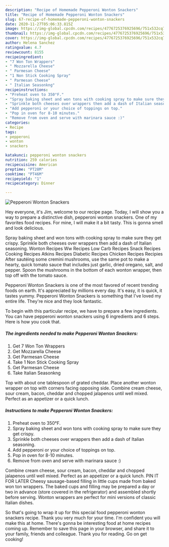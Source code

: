 ```yaml
---
description: "Recipe of Homemade Pepperoni Wonton Snackers"
title: "Recipe of Homemade Pepperoni Wonton Snackers"
slug: 67-recipe-of-homemade-pepperoni-wonton-snackers
date: 2020-11-27T05:06:33.815Z
image: https://img-global.cpcdn.com/recipes/4776725376925696/751x532cq70/pepperoni-wonton-snackers-recipe-main-photo.jpg
thumbnail: https://img-global.cpcdn.com/recipes/4776725376925696/751x532cq70/pepperoni-wonton-snackers-recipe-main-photo.jpg
cover: https://img-global.cpcdn.com/recipes/4776725376925696/751x532cq70/pepperoni-wonton-snackers-recipe-main-photo.jpg
author: Helena Sanchez
ratingvalue: 4.7
reviewcount: 8155
recipeingredient:
- "7 Won Ton Wrappers"
- " Mozzarella Cheese"
- " Parmesan Cheese"
- "1 Non Stick Cooking Spray"
- " Parmesan Cheese"
- " Italian Seasonkng"
recipeinstructions:
- "Preheat oven to 350°F."
- "Spray baking sheet and won tons with cooking spray to make sure they get crispy."
- "Sprinkle both cheeses over wrappers then add a dash of Italian seasoning."
- "Add pepperoni or your choice of toppings on top."
- "Pop in oven for 8-10 minutes."
- "Remove from oven and serve with marinara sauce :)"
categories:
- Recipe
tags:
- pepperoni
- wonton
- snackers

katakunci: pepperoni wonton snackers 
nutrition: 259 calories
recipecuisine: American
preptime: "PT28M"
cooktime: "PT46M"
recipeyield: "1"
recipecategory: Dinner

---
```



![Pepperoni Wonton Snackers](https://img-global.cpcdn.com/recipes/4776725376925696/751x532cq70/pepperoni-wonton-snackers-recipe-main-photo.jpg)

Hey everyone, it's Jim, welcome to our recipe page. Today, I will show you a way to prepare a distinctive dish, pepperoni wonton snackers. One of my favorites food recipes. For mine, I will make it a bit tasty. This is gonna smell and look delicious.

Spray baking sheet and won tons with cooking spray to make sure they get crispy. Sprinkle both cheeses over wrappers then add a dash of Italian seasoning. Wonton Recipes Ww Recipes Low Carb Recipes Snack Recipes Cooking Recipes Atkins Recipes Diabetic Recipes Chicken Recipes Recipies After sautéing some cremini mushrooms, use the same pot to make a hearty, quick tomato sauce that includes just garlic, dried oregano, salt, and pepper. Spoon the mushrooms in the bottom of each wonton wrapper, then top off with the tomato sauce.

Pepperoni Wonton Snackers is one of the most favored of recent trending foods on earth. It's appreciated by millions every day. It's easy, it is quick, it tastes yummy. Pepperoni Wonton Snackers is something that I've loved my entire life. They're nice and they look fantastic.


To begin with this particular recipe, we have to prepare a few ingredients. You can have pepperoni wonton snackers using 6 ingredients and 6 steps. Here is how you cook that.

<!--inarticleads1-->

##### The ingredients needed to make Pepperoni Wonton Snackers:

1. Get 7 Won Ton Wrappers
1. Get  Mozzarella Cheese
1. Get  Parmesan Cheese
1. Take 1 Non Stick Cooking Spray
1. Get  Parmesan Cheese
1. Take  Italian Seasonkng


Top with about one tablespoon of grated cheddar. Place another wonton wrapper on top with corners facing opposing side. Combine cream cheese, sour cream, bacon, cheddar and chopped jalapenos until well mixed. Perfect as an appetizer or a quick lunch. 

<!--inarticleads2-->

##### Instructions to make Pepperoni Wonton Snackers:

1. Preheat oven to 350°F.
1. Spray baking sheet and won tons with cooking spray to make sure they get crispy.
1. Sprinkle both cheeses over wrappers then add a dash of Italian seasoning.
1. Add pepperoni or your choice of toppings on top.
1. Pop in oven for 8-10 minutes.
1. Remove from oven and serve with marinara sauce :)


Combine cream cheese, sour cream, bacon, cheddar and chopped jalapenos until well mixed. Perfect as an appetizer or a quick lunch. PIN IT FOR LATER Cheesy sausage-based filling in little cups made from baked won ton wrappers. The baked cups and filling may be prepared a day or two in advance (store covered in the refrigerator) and assembled shortly before serving. Wonton wrappers are perfect for mini versions of classic Italian dishes. 

So that's going to wrap it up for this special food pepperoni wonton snackers recipe. Thank you very much for your time. I'm confident you will make this at home. There's gonna be interesting food at home recipes coming up. Remember to save this page in your browser, and share it to your family, friends and colleague. Thank you for reading. Go on get cooking!
